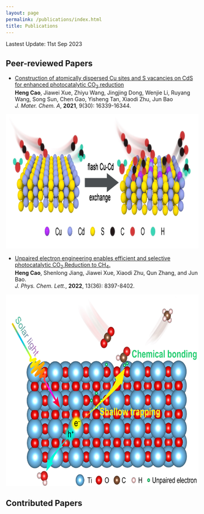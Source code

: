 ```yaml
---
layout: page
permalink: /publications/index.html
title: Publications
---
```


Lastest Update: 11st Sep 2023&nbsp; 

## Peer-reviewed Papers

- [Construction of atomically dispersed Cu sites and S vacancies on CdS for enhanced photocatalytic CO<sub>2</sub> reduction](https://pubs.rsc.org/en/content/articlelanding/2021/TA/D1TA03615G#!divAbstract)<br>**Heng Cao**, Jiawei Xue, Zhiyu Wang, Jingjing Dong, Wenjie Li, Ruyang Wang, Song Sun, Chen Gao, Yisheng Tan, Xiaodi Zhu, Jun Bao<br> <i>J. Mater. Chem. A</i>, <b>2021</b>, 9(30): 16339-16344.<br>

<img src="images/2.jpg" class="floatpic" width="1200" height="350">

- [Unpaired electron engineering enables efficient and selective photocatalytic CO<sub>2</sub> Reduction to CH<sub>4</sub>.](https://pubs.acs.org/doi/full/10.1021/acs.jpclett.2c01983)<br>**Heng Cao**, Shenlong Jiang, Jiawei Xue, Xiaodi Zhu, Qun Zhang, and Jun Bao.<br><i>J. Phys. Chem. Lett.</i>, <b>2022</b>, 13(36): 8397-8402.<br>

<div align=center>
<img src="images/1.jpg" class="floatpic" width="700" height="500">
</div>

## Contributed Papers


